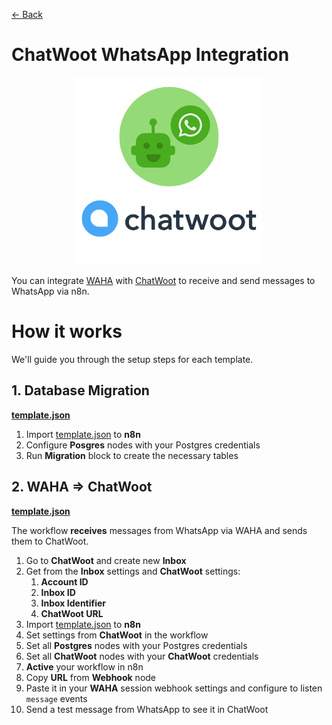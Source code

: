 [<- Back](/)

# ChatWoot WhatsApp Integration
<p align="center">
    <img 
        src="./waha-chatwoot.png"
        height=300
    />
</p>

You can integrate 
[WAHA](https://waha.devlike.pro)
with
[ChatWoot](https://www.chatwoot.com/)
to receive and send messages to WhatsApp via n8n.

# How it works
We'll guide you through the setup steps for each template.

## 1. Database Migration
[**template.json**](./WhatsApp___ChatWoot__Database_Migrations.json)

1. Import [template.json](./WhatsApp___ChatWoot__Database_Migrations.json) to **n8n**
2. Configure **Posgres** nodes with your Postgres credentials
3. Run **Migration** block to create the necessary tables

## 2. WAHA => ChatWoot

[**template.json**](./WhatsApp___ChatWoot__WAHA____ChatWoot_Messages.json)

The workflow **receives** messages from WhatsApp via WAHA and sends them to ChatWoot.
1. Go to **ChatWoot** and create new **Inbox**
2. Get from the **Inbox** settings and **ChatWoot** settings:
   1. **Account ID**
   2. **Inbox ID**
   3. **Inbox Identifier**
   4. **ChatWoot URL**
3. Import [template.json](./WhatsApp___ChatWoot__WAHA____ChatWoot_Messages.json) to **n8n**
4. Set settings from **ChatWoot** in the workflow
5. Set all **Postgres** nodes with your Postgres credentials
6. Set all **ChatWoot** nodes with your **ChatWoot** credentials
7. **Active** your workflow in n8n
8. Copy **URL** from **Webhook** node
9. Paste it in your **WAHA** session webhook settings and configure to listen `message` events
10. Send a test message from WhatsApp to see it in ChatWoot




